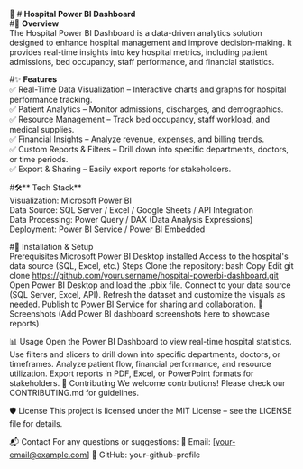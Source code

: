 🏥 # **Hospital Power BI Dashboard** <br>
#📌 **Overview** <br>
The Hospital Power BI Dashboard is a data-driven analytics solution designed to enhance hospital management and improve decision-making. It provides real-time insights into key hospital metrics, including patient admissions, bed occupancy, staff performance, and financial statistics. <br>

#✨ **Features** <br>
✅ Real-Time Data Visualization – Interactive charts and graphs for hospital performance tracking. <br>
✅ Patient Analytics – Monitor admissions, discharges, and demographics. <br>
✅ Resource Management – Track bed occupancy, staff workload, and medical supplies. <br>
✅ Financial Insights – Analyze revenue, expenses, and billing trends. <br>
✅ Custom Reports & Filters – Drill down into specific departments, doctors, or time periods. <br>
✅ Export & Sharing – Easily export reports for stakeholders. <br>

#🛠️** Tech Stack** <br>
Visualization: Microsoft Power BI <br>
Data Source: SQL Server / Excel / Google Sheets / API Integration <br>
Data Processing: Power Query / DAX (Data Analysis Expressions) <br>
Deployment: Power BI Service / Power BI Embedded <br>

#🚀 Installation & Setup <br>
Prerequisites
Microsoft Power BI Desktop installed
Access to the hospital's data source (SQL, Excel, etc.)
Steps
Clone the repository:
bash
Copy
Edit
git clone https://github.com/yourusername/hospital-powerbi-dashboard.git
Open Power BI Desktop and load the .pbix file.
Connect to your data source (SQL Server, Excel, API).
Refresh the dataset and customize the visuals as needed.
Publish to Power BI Service for sharing and collaboration.
📸 Screenshots
(Add Power BI dashboard screenshots here to showcase reports)

📊 Usage
Open the Power BI Dashboard to view real-time hospital statistics.
Use filters and slicers to drill down into specific departments, doctors, or timeframes.
Analyze patient flow, financial performance, and resource utilization.
Export reports in PDF, Excel, or PowerPoint formats for stakeholders.
🤝 Contributing
We welcome contributions! Please check our CONTRIBUTING.md for guidelines.

🛡️ License
This project is licensed under the MIT License – see the LICENSE file for details.

📬 Contact
For any questions or suggestions:
📧 Email: [your-email@example.com]
🔗 GitHub: your-github-profile

